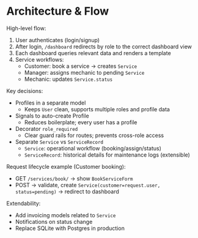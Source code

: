 # Architecture & Flow

High-level flow:
1. User authenticates (login/signup)
2. After login, `/dashboard` redirects by role to the correct dashboard view
3. Each dashboard queries relevant data and renders a template
4. Service workflows:
   - Customer: book a service → creates `Service`
   - Manager: assigns mechanic to pending `Service`
   - Mechanic: updates `Service.status`

Key decisions:
- Profiles in a separate model
  - Keeps `User` clean, supports multiple roles and profile data
- Signals to auto-create Profile
  - Reduces boilerplate; every user has a profile
- Decorator `role_required`
  - Clear guard rails for routes; prevents cross-role access
- Separate `Service` vs `ServiceRecord`
  - `Service`: operational workflow (booking/assign/status)
  - `ServiceRecord`: historical details for maintenance logs (extensible)

Request lifecycle example (Customer booking):
- GET `/services/book/` → show `BookServiceForm`
- POST → validate, create `Service(customer=request.user, status=pending)` → redirect to dashboard

Extendability:
- Add invoicing models related to `Service`
- Notifications on status change
- Replace SQLite with Postgres in production

